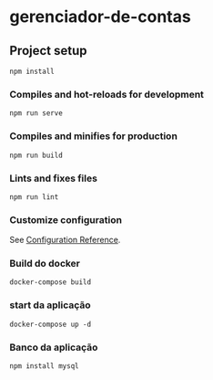 # gerenciador-de-contas

## Project setup
```
npm install
```

### Compiles and hot-reloads for development
```
npm run serve
```

### Compiles and minifies for production
```
npm run build
```

### Lints and fixes files
```
npm run lint
```

### Customize configuration
See [Configuration Reference](https://cli.vuejs.org/config/).

### Build do docker
```
docker-compose build
```

### start da aplicação
```
docker-compose up -d
```
### Banco da aplicação
```
npm install mysql
```
